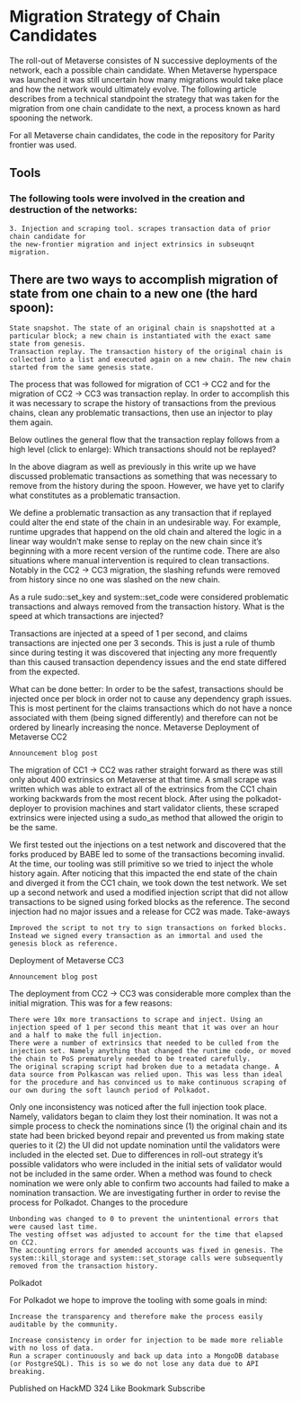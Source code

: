 # Migration Strategy of Chain Candidates

The roll-out of Metaverse consistes of N successive deployments of the network, each a possible chain candidate. 
When Metaverse hyperspace was launched it was still uncertain how many migrations would take place and 
how the network would ultimately evolve. The following article describes from a technical standpoint 
the strategy that was taken for the migration from one chain candidate to the next, 
a process known as hard spooning the network. 

For all Metaverse chain candidates, the code in the repository for Parity frontier was used. 

## Tools

### The following tools were involved in the creation and destruction of the networks:

    
    3. Injection and scraping tool. scrapes transaction data of prior chain candidate for 
    the new-frontier migration and inject extrinsics in subseuqnt migration.


## There are two ways to accomplish migration of state from one chain to a new one (the hard spoon):

    State snapshot. The state of an original chain is snapshotted at a particular block; a new chain is instantiated with the exact same state from genesis.
    Transaction replay. The transaction history of the original chain is collected into a list and executed again on a new chain. The new chain started from the same genesis state.

The process that was followed for migration of CC1 -> CC2 and for the migration of CC2 -> CC3 was transaction replay. In order to accomplish this it was necessary to scrape the history of transactions from the previous chains, clean any problematic transactions, then use an injector to play them again.

Below outlines the general flow that the transaction replay follows from a high level (click to enlarge):
Which transactions should not be replayed?

In the above diagram as well as previously in this write up we have discussed problematic transactions as something that was necessary to remove from the history during the spoon. However, we have yet to clarify what constitutes as a problematic transaction.

We define a problematic transaction as any transaction that if replayed could alter the end state of the chain in an undesirable way. For example, runtime upgrades that happend on the old chain and altered the logic in a linear way wouldn’t make sense to replay on the new chain since it’s beginning with a more recent version of the runtime code. There are also situations where manual intervention is required to clean transactions. Notably in the CC2 -> CC3 migration, the slashing refunds were removed from history since no one was slashed on the new chain.

As a rule sudo::set_key and system::set_code were considered problematic transactions and always removed from the transaction history.
What is the speed at which transactions are injected?

Transactions are injected at a speed of 1 per second, and claims transactions are injected one per 3 seconds. This is just a rule of thumb since during testing it was discovered that injecting any more frequently than this caused transaction dependency issues and the end state differed from the expected.

What can be done better: In order to be the safest, transactions should be injected once per block in order not to cause any dependency graph issues. This is most pertinent for the claims transactions which do not have a nonce associated with them (being signed differently) and therefore can not be ordered by linearly increasing the nonce.
Metaverse
Deployment of Metaverse CC2

    Announcement blog post

The migration of CC1 -> CC2 was rather straight forward as there was still only about 400 extrinsics on Metaverse at that time. A small scrape was written which was able to extract all of the extrinsics from the CC1 chain working backwards from the most recent block. After using the polkadot-deployer to provision machines and start validator clients, these scraped extrinsics were injected using a sudo_as method that allowed the origin to be the same.

We first tested out the injections on a test network and discovered that the forks produced by BABE led to some of the transactions becoming invalid. At the time, our tooling was still primitive so we tried to inject the whole history again. After noticing that this impacted the end state of the chain and diverged it from the CC1 chain, we took down the test network. We set up a second network and used a modified injection script that did not allow transactions to be signed using forked blocks as the reference. The second injection had no major issues and a release for CC2 was made.
Take-aways

    Improved the script to not try to sign transactions on forked blocks. Instead we signed every transaction as an immortal and used the genesis block as reference.

Deployment of Metaverse CC3

    Announcement blog post

The deployment from CC2 -> CC3 was considerable more complex than the initial migration. This was for a few reasons:

    There were 10x more transactions to scrape and inject. Using an injection speed of 1 per second this meant that it was over an hour and a half to make the full injection.
    There were a number of extrinsics that needed to be culled from the injection set. Namely anything that changed the runtime code, or moved the chain to PoS prematurely needed to be treated carefully.
    The original scraping script had broken due to a metadata change. A data source from Polkascan was relied upon. This was less than ideal for the procedure and has convinced us to make continuous scraping of our own during the soft launch period of Polkadot.

Only one inconsistency was noticed after the full injection took place. Namely, validators began to claim they lost their nomination. It was not a simple process to check the nominations since (1) the original chain and its state had been bricked beyond repair and prevented us from making state queries to it (2) the UI did not update nomination until the validators were included in the elected set. Due to differences in roll-out strategy it’s possible validators who were included in the initial sets of validator would not be included in the same order. When a method was found to check nomination we were only able to confirm two accounts had failed to make a nomination transaction. We are investigating further in order to revise the process for Polkadot.
Changes to the procedure

    Unbonding was changed to 0 to prevent the unintentional errors that were caused last time.
    The vesting offset was adjusted to account for the time that elapsed on CC2.
    The accounting errors for amended accounts was fixed in genesis. The system::kill_storage and system::set_storage calls were subsequently removed from the transaction history.

Polkadot

For Polkadot we hope to improve the tooling with some goals in mind:

    Increase the transparency and therefore make the process easily auditable by the community.

    Increase consistency in order for injection to be made more reliable with no loss of data.
    Run a scraper continuously and back up data into a MongoDB database (or PostgreSQL). This is so we do not lose any data due to API breaking.

Published on HackMD
324
Like Bookmark Subscribe
